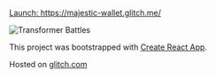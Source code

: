 [Launch: https://majestic-wallet.glitch.me/ ](https://majestic-wallet.glitch.me/)


![Transformer Battles](http://g.recordit.co/S0d4pf833L.gif)

This project was bootstrapped with [Create React App](https://github.com/facebookincubator/create-react-app).

Hosted on [glitch.com](https://glitch.com/)
